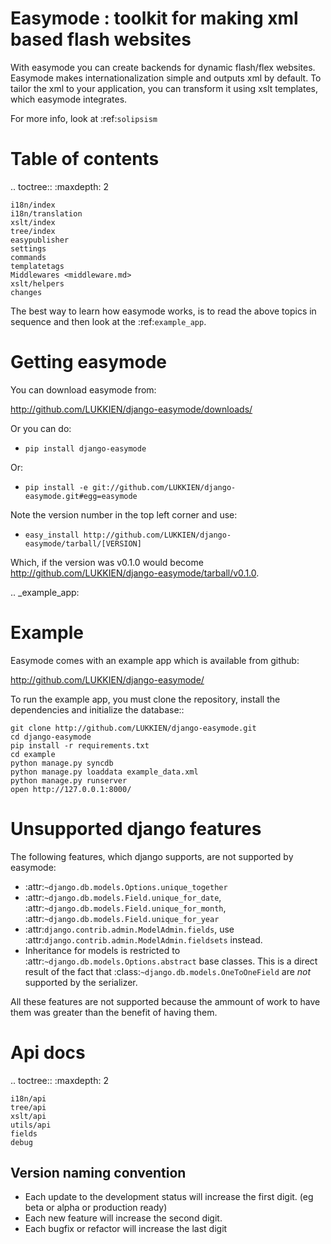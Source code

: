 Easymode : toolkit for making xml based flash websites
======================================================

With easymode you can create backends for dynamic flash/flex websites.
Easymode makes internationalization simple and outputs xml by
default. To tailor the xml to your application, you can transform
it using xslt templates, which easymode integrates.

For more info, look at :ref:`solipsism`

Table of contents
=================

.. toctree::
    :maxdepth: 2
   
    i18n/index
    i18n/translation
    xslt/index
    tree/index
    easypublisher
    settings
    commands
    templatetags
    Middlewares <middleware.md>
    xslt/helpers
    changes

The best way to learn how easymode works, is to read the above topics in sequence
and then look at the :ref:`example_app`.


Getting easymode
================

You can download easymode from:

http://github.com/LUKKIEN/django-easymode/downloads/

Or you can do:

- ``pip install django-easymode``

Or:

- ``pip install -e git://github.com/LUKKIEN/django-easymode.git#egg=easymode``

Note the version number in the top left corner and use:

- ``easy_install http://github.com/LUKKIEN/django-easymode/tarball/[VERSION]``

Which, if the version was v0.1.0 would become http://github.com/LUKKIEN/django-easymode/tarball/v0.1.0.

.. _example_app:

Example
=======

Easymode comes with an example app which is available from github:

http://github.com/LUKKIEN/django-easymode/

To run the example app, you must clone the repository, install the dependencies
and initialize the database::

    git clone http://github.com/LUKKIEN/django-easymode.git
    cd django-easymode
    pip install -r requirements.txt
    cd example
    python manage.py syncdb
    python manage.py loaddata example_data.xml
    python manage.py runserver
    open http://127.0.0.1:8000/
    
Unsupported django features
===========================

The following features, which django supports, are not supported by easymode:

- :attr:`~django.db.models.Options.unique_together`
- :attr:`~django.db.models.Field.unique_for_date`, :attr:`~django.db.models.Field.unique_for_month`,
  :attr:`~django.db.models.Field.unique_for_year`
- :attr:`django.contrib.admin.ModelAdmin.fields`, use :attr:`django.contrib.admin.ModelAdmin.fieldsets` instead.
- Inheritance for models is restricted to :attr:`~django.db.models.Options.abstract` base classes. 
  This is a direct result of the fact that :class:`~django.db.models.OneToOneField` are *not* supported by
  the serializer.

All these features are not supported because the ammount of work to have them was greater than the benefit of having them.

Api docs
========

.. toctree::
    :maxdepth: 2

    i18n/api
    tree/api
    xslt/api
    utils/api
    fields
    debug    

Version naming convention
-------------------------

* Each update to the development status will increase the first digit. (eg beta or alpha or production ready)
* Each new feature will increase the second digit.
* Each bugfix or refactor will increase the last digit

    